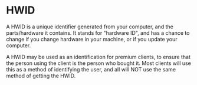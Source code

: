 # HWID

A HWID is a unique identifier generated from your computer, and the parts/hardware it contains. It stands for "hardware ID", and has a chance to change if you change hardware in your machine, or if you update your computer.‌

A HWID may be used as an identification for premium clients, to ensure that the person using the client is the person who bought it. Most clients will use this as a method of identifying the user, and all will NOT use the same method of getting the HWID.[  
](https://app.gitbook.com/@testing-grounds/s/minecraft-clients/~/drafts/-MWDxw_m0_bgQP_Tt5GD/terms/identification)

